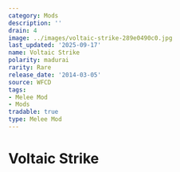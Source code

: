 ```yaml
---
category: Mods
description: ''
drain: 4
image: ../images/voltaic-strike-289e0490c0.jpg
last_updated: '2025-09-17'
name: Voltaic Strike
polarity: madurai
rarity: Rare
release_date: '2014-03-05'
source: WFCD
tags:
- Melee Mod
- Mods
tradable: true
type: Melee Mod
---
```


# Voltaic Strike

